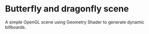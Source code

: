 # Butterfly and dragonfly scene
A simple OpenGL scene using Geometry Shader to generate dynamic billboards.